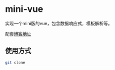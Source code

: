 # mini-vue
实现一个mini版的vue，包含数据响应式，模板解析等。

配套[博客地址](http://shiluyue.xyz/blog/vue/)

## 使用方式
```sh
git clone 
```